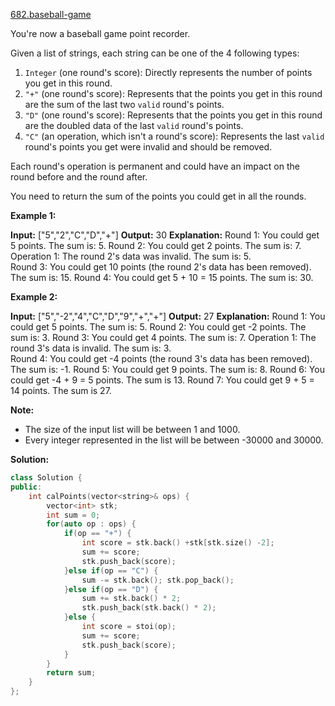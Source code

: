 [682.baseball-game](https://leetcode.com/problems/baseball-game/)  

You're now a baseball game point recorder.

Given a list of strings, each string can be one of the 4 following types:

1.  `Integer` (one round's score): Directly represents the number of points you get in this round.
2.  `"+"` (one round's score): Represents that the points you get in this round are the sum of the last two `valid` round's points.
3.  `"D"` (one round's score): Represents that the points you get in this round are the doubled data of the last `valid` round's points.
4.  `"C"` (an operation, which isn't a round's score): Represents the last `valid` round's points you get were invalid and should be removed.

Each round's operation is permanent and could have an impact on the round before and the round after.

You need to return the sum of the points you could get in all the rounds.

**Example 1:**  

**Input:** \["5","2","C","D","+"\]
**Output:** 30
**Explanation:** 
Round 1: You could get 5 points. The sum is: 5.
Round 2: You could get 2 points. The sum is: 7.
Operation 1: The round 2's data was invalid. The sum is: 5.  
Round 3: You could get 10 points (the round 2's data has been removed). The sum is: 15.
Round 4: You could get 5 + 10 = 15 points. The sum is: 30.

**Example 2:**  

**Input:** \["5","-2","4","C","D","9","+","+"\]
**Output:** 27
**Explanation:** 
Round 1: You could get 5 points. The sum is: 5.
Round 2: You could get -2 points. The sum is: 3.
Round 3: You could get 4 points. The sum is: 7.
Operation 1: The round 3's data is invalid. The sum is: 3.  
Round 4: You could get -4 points (the round 3's data has been removed). The sum is: -1.
Round 5: You could get 9 points. The sum is: 8.
Round 6: You could get -4 + 9 = 5 points. The sum is 13.
Round 7: You could get 9 + 5 = 14 points. The sum is 27.

**Note:**  

*   The size of the input list will be between 1 and 1000.
*   Every integer represented in the list will be between -30000 and 30000.  



**Solution:**  

```cpp
class Solution {
public:
    int calPoints(vector<string>& ops) {
        vector<int> stk;
        int sum = 0;
        for(auto op : ops) {
            if(op == "+") {
                int score = stk.back() +stk[stk.size() -2]; 
                sum += score;
                stk.push_back(score);
            }else if(op == "C") {
                sum -= stk.back(); stk.pop_back();
            }else if(op == "D") {
                sum += stk.back() * 2;
                stk.push_back(stk.back() * 2);
            }else {
                int score = stoi(op);
                sum += score;
                stk.push_back(score);
            }
        }
        return sum;
    }
};
```
      